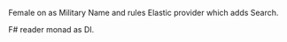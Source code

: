 ﻿

Female on as Military
Name and rules
Elastic provider which adds Search.

F# reader monad as DI.

